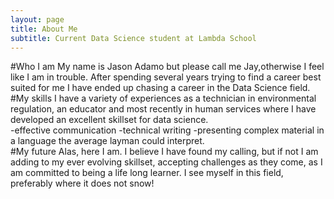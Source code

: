 ```yaml
---
layout: page
title: About Me
subtitle: Current Data Science student at Lambda School
---
```

#Who I am
My name is Jason Adamo but please call me Jay,otherwise I feel like I am in trouble. After spending several years trying to find a career best suited for me I have ended up chasing a career in the Data Science field.   
#My skills
I have a variety of experiences as a technician in environmental regulation, an educator and most recently in human services where I have developed an excellent skillset for data science.  
 -effective communication
 -technical writing
 -presenting complex material in a language the average layman could interpret.  
#My future
Alas, here I am. I believe I have found my calling, but if not I am adding to my ever evolving skillset, accepting challenges as they come, as I am committed to being a life long learner. I see myself in this field, preferably where it does not snow!
